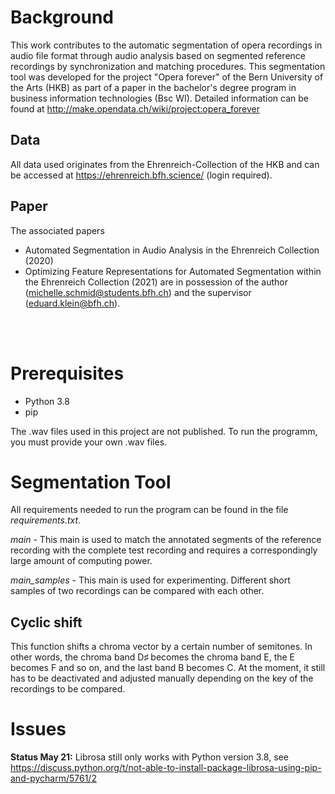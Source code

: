 # Background
This work contributes to the automatic segmentation of opera recordings in audio file format through audio analysis based on segmented reference recordings by synchronization and matching procedures. This segmentation tool was developed for the project "Opera forever" of the Bern University of the Arts (HKB) as part of a paper in the bachelor's degree program in business information technologies (Bsc WI). Detailed information can be found at http://make.opendata.ch/wiki/project:opera_forever

## Data
All data used originates from the Ehrenreich-Collection of the HKB and can be accessed at https://ehrenreich.bfh.science/ (login required).

## Paper
The associated papers
- Automated Segmentation in Audio Analysis in the Ehrenreich Collection (2020)
- Optimizing Feature Representations for Automated Segmentation within the Ehrenreich Collection (2021)
 are in possession of the author (michelle.schmid@students.bfh.ch) and the supervisor (eduard.klein@bfh.ch).  
<br/>
<br/>


# Prerequisites
- Python 3.8<br/>
- pip<br/>

The .wav files used in this project are not published. To run the programm, you must provide your own .wav files.

# Segmentation Tool
All requirements needed to run the program can be found in the file <i>requirements.txt</i>.

*main* - This main is used to match the annotated segments of the reference recording with the complete test recording and requires a correspondingly large amount of computing power.

*main_samples* - This main is used for experimenting. Different short samples of two recordings can be compared with each other.

## Cyclic shift
This function shifts a chroma vector by a certain number of semitones. In other words, the chroma band D♯ becomes the chroma band E, the E becomes F and so on, and the last band B becomes C. At the moment, it still has to be deactivated and adjusted manually depending on the key of the recordings to be compared.

# Issues
**Status May 21:** Librosa still only works with Python version 3.8, see https://discuss.python.org/t/not-able-to-install-package-librosa-using-pip-and-pycharm/5761/2

